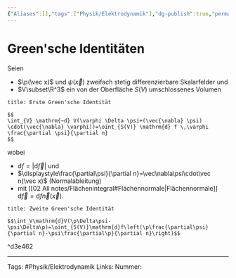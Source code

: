 ```yaml
---
{"Aliases":[],"tags":["Physik/Elektrodynamik"],"dg-publish":true,"permalink":"/02-all-notes/green-sche-identitaeten/","dgHomeLink":true,"dgPassFrontmatter":true}
---
```


# Green'sche Identitäten
Seien 
- $\p(\vec x)$ und $\psi(\vec x)$ zweifach stetig differenzierbare Skalarfelder und
- $V\subset\R^3$ ein von der Oberfläche $S(V)$ umschlossenes Volumen

```ad-equation
title: Erste Green'sche Identität

$$
\int_{V} \mathrm{~d} V(\varphi \Delta \psi+(\vec{\nabla} \psi) \cdot(\vec{\nabla} \varphi))=\oint_{S(V)} \mathrm{d} f \,\varphi \frac{\partial \psi}{\partial n}
$$

```
wobei
- $\mathrm{d}f=|\mathrm{d}\vec f|$ und 
- $\displaystyle\frac{\partial\psi}{\partial n}=\vec\nabla\psi\cdot\vec n(\vec x)$ (Normalableitung)
- mit [[02 All notes/Flächenintegral#Flächennormale|Flächennormale]] $\mathrm{d}\vec f=\mathrm{d}f\vec{n}(\vec{x})$. 

```ad-equation
title: Zweite Green'sche Identität

$$\int_V\mathrm{d}V(\p\Delta\psi-\psi\Delta\p)=\oint_{S(V)}\mathrm{d}f\left(\p\frac{\partial\psi}{\partial n}-\psi\frac{\partial\p}{\partial n}\right)$$

```

^d3e462



___
Tags: #Physik/Elektrodynamik 
Links: 
Nummer: